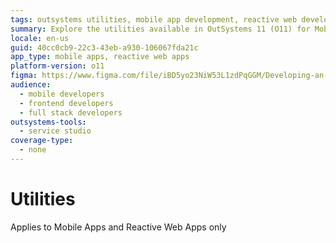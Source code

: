 ```yaml
---
tags: outsystems utilities, mobile app development, reactive web development, design systems, ui/ux design
summary: Explore the utilities available in OutSystems 11 (O11) for Mobile Apps and Reactive Web Apps.
locale: en-us
guid: 40cc0cb9-22c3-43eb-a930-106067fda21c
app_type: mobile apps, reactive web apps
platform-version: o11
figma: https://www.figma.com/file/iBD5yo23NiW53L1zdPqGGM/Developing-an-Application?type=design&node-id=4647%3A13779&mode=design&t=ANpsYvOCthr9AWot-1
audience:
  - mobile developers
  - frontend developers
  - full stack developers
outsystems-tools:
  - service studio
coverage-type:
  - none
---
```


# Utilities

<div class="info" markdown="1">

Applies to Mobile Apps and Reactive Web Apps only

</div>
